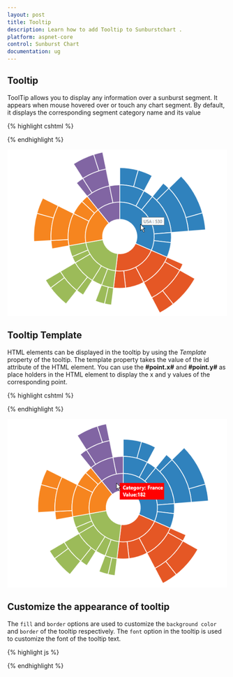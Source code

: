 ```yaml
---
layout: post
title: Tooltip
description: Learn how to add Tooltip to Sunburstchart .
platform: aspnet-core
control: Sunburst Chart
documentation: ug
---
```


## Tooltip  

ToolTip allows you to display any information over a sunburst segment. It appears when mouse hovered over or touch any chart segment. By default, it displays the corresponding segment category name and its value

{% highlight cshtml %}

<ej-sunburstchart id="SunburstChart" >
  <e-sunburstchart-tooltip visible="true"></e-sunburstchart-tooltip>
  <ej-sunburstchart>

{% endhighlight %}

![](Tooltip_images/Tooltip_img1.png)

## Tooltip Template   

HTML elements can be displayed in the tooltip by using the *Template* property of the tooltip. The template property takes the value of the id attribute of the HTML element. You can use the **#point.x#** and **#point.y#** as place holders in the HTML element to display the x and y values of the corresponding point.

{% highlight cshtml %}

<div id="Tooltip" style="display: none;">
        <div id="value" style="background-color:red;padding-top:3px;padding-right:3px">
            <div>
                <label id="efpercentage" style="color:white">
                    &nbsp;&nbsp;Category:&nbsp;#point.x#
                   <br />&nbsp;&nbsp;Value:#point.y#
                </label>
            </div>
        </div>
    </div>
<ej-sunburstchart id="SunburstChart" >
  <e-sunburstchart-tooltip visible="true" template="Tooltip"></e-sunburstchart-tooltip>
  <ej-sunburstchart>



{% endhighlight %}

![](Tooltip_images/Tooltip_img2.png)

## Customize the appearance of tooltip

The `fill` and `border` options are used to customize the `background color` and `border` of the tooltip respectively. The `font` option in the tooltip is used to customize the font of the tooltip text.


{% highlight js %}


  <ej-sunburstchart id="SunburstChart" >
  <e-sunburstchart-tooltip visible="true" template="Tooltip">
  <e-sunburstchart-font font-family="Arial" font-style="italic" size="12px">
  </e-sunburstchart-font>
  <e-sunburstchart-border color="black" width="2">
  </e-sunburstchart-border>
  </e-sunburstchart-tooltip>
  <ej-sunburstchart>

{% endhighlight %}

